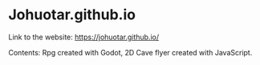 # Johuotar.github.io

Link to the website:
https://johuotar.github.io/

Contents:
Rpg created with Godot, 2D Cave flyer created with JavaScript.
